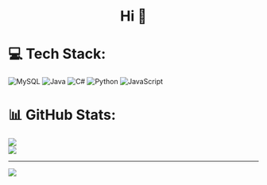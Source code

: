 # <center>Hi 👋</center>

# 💻 Tech Stack:
![MySQL](https://img.shields.io/badge/mysql-4479A1.svg?style=for-the-badge&logo=mysql&logoColor=white) ![Java](https://img.shields.io/badge/java-%23ED8B00.svg?style=for-the-badge&logo=openjdk&logoColor=white) ![C#](https://img.shields.io/badge/c%23-%23239120.svg?style=for-the-badge&logo=csharp&logoColor=white) ![Python](https://img.shields.io/badge/python-3670A0?style=for-the-badge&logo=python&logoColor=ffdd54) ![JavaScript](https://img.shields.io/badge/javascript-%23323330.svg?style=for-the-badge&logo=javascript&logoColor=%23F7DF1E)

# 📊 GitHub Stats:
![](https://github-readme-stats.vercel.app/api?username=fajzu1&theme=dark&hide_border=false&include_all_commits=false&count_private=false)<br/>
![](https://nirzak-streak-stats.vercel.app/?user=fajzu1&theme=dark&hide_border=false)<br/>

---
[![](https://visitcount.itsvg.in/api?id=fajzu1&icon=0&color=0)](https://visitcount.itsvg.in)

<!-- Proudly created with GPRM ( https://gprm.itsvg.in ) -->

